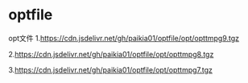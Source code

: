 # optfile
opt文件
1.https://cdn.jsdelivr.net/gh/paikia01/optfile/opt/opttmpg9.tgz

2.https://cdn.jsdelivr.net/gh/paikia01/optfile/opt/opttmpg8.tgz

3.https://cdn.jsdelivr.net/gh/paikia01/optfile/opt/opttmpg7.tgz
